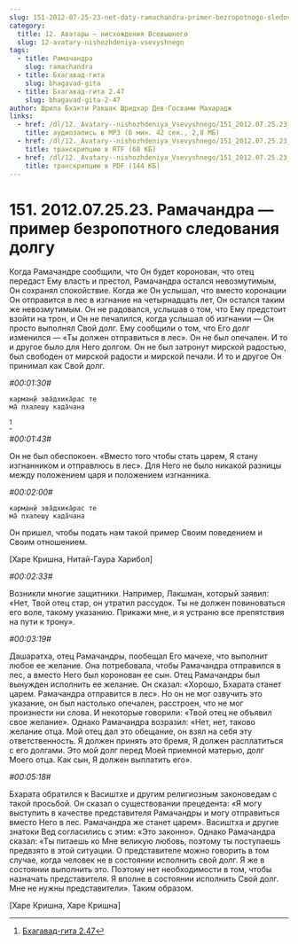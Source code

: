 ```yaml
---
slug: 151-2012-07-25-23-net-daty-ramachandra-primer-bezropotnogo-sledovaniya-dolgu
category:
  title: 12. Аватары — нисхождения Всевышнего
  slug: 12-avatary-nishozhdeniya-vsevyshnego
tags:
  - title: Рамачандра
    slug: ramachandra
  - title: Бхагавад-гита
    slug: bhagavad-gita
  - title: Бхагавад-гита 2.47
    slug: bhagavad-gita-2-47
author: Шрила Бхакти Ракшак Шридхар Дев-Госвами Махарадж
links:
  - href: /dl/12._Avatary--nishozhdeniya_Vsevyshnego/151_2012.07.25.23_ShridharMj_Ramachandra-primer_bezropotnogo_sledovaniya_dolgu.mp3
    title: аудиозапись в MP3 (6 мин. 42 сек., 2,8 МБ)
  - href: /dl/12._Avatary--nishozhdeniya_Vsevyshnego/151_2012.07.25.23_ShridharMj_Ramachandra-primer_bezropotnogo_sledovaniya_dolgu.rtf
    title: транскрипцию в RTF (68 КБ)
  - href: /dl/12._Avatary--nishozhdeniya_Vsevyshnego/151_2012.07.25.23_ShridharMj_Ramachandra-primer_bezropotnogo_sledovaniya_dolgu.pdf
    title: транскрипцию в PDF (144 КБ)
---
```


# 151. 2012.07.25.23. Рамачандра — пример безропотного следования долгу

Когда Рамачандре сообщили, что Он будет коронован, что отец передаст Ему власть и престол, Рамачандра остался невозмутимым, Он сохранял спокойствие. Когда же Он услышал, что вместо коронации Он отправится в лес в изгнание на четырнадцать лет, Он остался таким же невозмутимым. Он не радовался, услышав о том, что Ему предстоит взойти на трон, и Он не печалился, когда услышал об изгнании — Он просто выполнял Свой долг. Ему сообщили о том, что Его долг изменился — «Ты должен отправиться в лес». Он не был опечален. И то и другое было для Него долгом. Он не был затронут мирской радостью, был свободен от мирской радости и мирской печали. И то и другое Он принимал как Свой долг.

*#00:01:30#*

    карман̣й эва̄дхика̄рас те
    ма̄ пхалеш̣у када̄чана
[^_ftn1]

*#00:01:43#*

Он не был обеспокоен. «Вместо того чтобы стать царем, Я стану изгнанником и отправлюсь в лес». Для Него не было никакой разницы между положением царя и положением изгнанника.

*#00:02:00#*

    карман̣й эва̄дхика̄рас те
    ма̄ пхалеш̣у када̄чана

Он пришел, чтобы подать нам такой пример Своим поведением и Своим отношением.

[Харе Кришна, Нитай-Гаура Харибол]

*#00:02:33#*

Возникли многие защитники. Например, Лакшман, который заявил: «Нет, Твой отец стар, он утратил рассудок. Ты не должен повиноваться его воле, такому указанию. Прикажи мне, и я устраню все препятствия на пути к трону».

*#00:03:19#*

Дашаратха, отец Рамачандры, пообещал Его мачехе, что выполнит любое ее желание. Она потребовала, чтобы Рамачандра отправился в лес, а вместо Него был коронован ее сын. Отец Рамачандры был вынужден исполнить ее желание. Он сказал: «Хорошо, Бхарата станет царем. Рамачандра отправится в лес». Но он не мог озвучить это указание, он был настолько опечален, расстроен, что не мог произнести ни слова. И некоторые говорили: «Твой отец не объявил свое желание». Однако Рамачандра возразил: «Нет, нет, таково желание отца. Мой отец дал это обещание, он взял на себя эту ответственность. Я должен принять это бремя, Я должен расплатиться с его долгами. Это мой долг перед Моей приемной матерью, долг Моего отца. Как сын, Я должен выплатить его».

*#00:05:18#*

Бхарата обратился к Васиштхе и другим религиозным законоведам с такой просьбой. Он сказал о существовании прецедента: «Я могу выступить в качестве представителя Рамачандры и могу отправиться вместо Него в лес. Рамачандра же станет царем». Васиштха и другие знатоки Вед согласились с этим: «Это законно». Однако Рамачандра сказал: «Ты питаешь ко Мне великую любовь, поэтому ты поступаешь предвзято в этой ситуации. О представителе можно говорить в том случае, когда человек не в состоянии исполнить свой долг. Я же в состоянии выполнить это. Поэтому нет необходимости в том, чтобы назначать представителя. Я вполне в состоянии исполнить Свой долг. Мне не нужны представители». Таким образом.

[Харе Кришна, Харе Кришна]



[^_ftn1]: [Бхагавад-гита 2.47](../notes/bhagavad-gita/bhagavad-gita-2-47.md)
